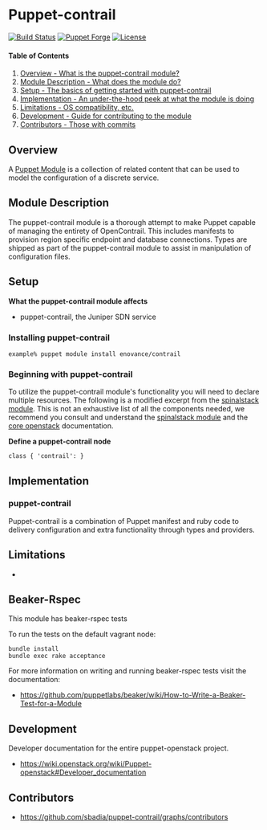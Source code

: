 # Puppet-contrail

[![Build Status](https://travis-ci.org/redhat-cip/puppet-contrail.png?branch=master)](https://travis-ci.org/redhat-cip/puppet-contrail)
[![Puppet Forge](http://img.shields.io/puppetforge/v/eNovance/contrail.svg)](https://forge.puppetlabs.com/eNovance/contrail)
[![License](http://img.shields.io/:license-apache2-blue.svg)](https://www.apache.org/licenses/LICENSE-2.0.html)

#### Table of Contents

1. [Overview - What is the puppet-contrail module?](#overview)
2. [Module Description - What does the module do?](#module-description)
3. [Setup - The basics of getting started with puppet-contrail](#setup)
4. [Implementation - An under-the-hood peek at what the module is doing](#implementation)
5. [Limitations - OS compatibility, etc.](#limitations)
6. [Development - Guide for contributing to the module](#development)
7. [Contributors - Those with commits](#contributors)

Overview
--------

A [Puppet Module](http://docs.puppetlabs.com/learning/modules1.html#modules) is a collection of related content that can be used to model the configuration of a discrete service.

Module Description
------------------

The puppet-contrail module is a thorough attempt to make Puppet capable of managing the entirety of OpenContrail.  This includes manifests to provision region specific endpoint and database connections. Types are shipped as part of the puppet-contrail module to assist in manipulation of configuration files.

Setup
-----

**What the puppet-contrail module affects**

* puppet-contrail, the Juniper SDN service

### Installing puppet-contrail

    example% puppet module install enovance/contrail

### Beginning with puppet-contrail

To utilize the puppet-contrail module's functionality you will need to declare multiple resources.  The following is a modified excerpt from the [spinalstack module](https://github.com/stackforge/puppet-openstack-cloud).  This is not an exhaustive list of all the components needed, we recommend you consult and understand the [spinalstack module](https://github.com/stackforge/puppet-openstack-cloud) and the [core openstack](http://docs.openstack.org) documentation.

**Define a puppet-contrail node**

```puppet
class { 'contrail': }
```

Implementation
--------------

### puppet-contrail

Puppet-contrail is a combination of Puppet manifest and ruby code to delivery configuration and extra functionality through types and providers.

Limitations
------------

*

Beaker-Rspec
------------

This module has beaker-rspec tests

To run the tests on the default vagrant node:

```shell
bundle install
bundle exec rake acceptance
```

For more information on writing and running beaker-rspec tests visit the documentation:

* https://github.com/puppetlabs/beaker/wiki/How-to-Write-a-Beaker-Test-for-a-Module

Development
-----------

Developer documentation for the entire puppet-openstack project.

* https://wiki.openstack.org/wiki/Puppet-openstack#Developer_documentation

Contributors
------------

* https://github.com/sbadia/puppet-contrail/graphs/contributors
